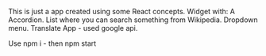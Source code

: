 This is just a app created using some React concepts.
Widget with:
A Accordion.
List where you can search something from Wikipedia.
Dropdown menu.
Translate App - used google api.

Use npm i - then npm start
